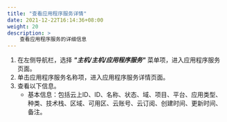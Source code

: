 ```yaml
---
title: "查看应用程序服务详情"
date: 2021-12-22T16:14:36+08:00
weight: 20
description: >
    查看应用程序服务的详细信息
---
```


1. 在左侧导航栏，选择 **_"主机/主机/应用程序服务"_** 菜单项，进入应用程序服务页面。
2. 单击应用程序服务名称项，进入应用程序服务详情页面。
2. 查看以下信息。
    - 基本信息：包括云上ID、ID、名称、状态、域、项目、平台、应用类型、种类、技术栈、区域、可用区、云账号、云订阅、创建时间、更新时间、备注。